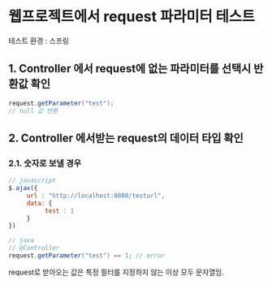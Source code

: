 

# 웹프로젝트에서 request 파라미터 테스트 

테스트 환경 : 스프링 

## 1. Controller 에서 request에 없는 파라미터를 선택시 반환값 확인 

~~~java
request.getParameter("test");
// null 값 반환
~~~


## 2. Controller 에서받는 request의 데이터 타입 확인 

### 2.1. 숫자로 보낼 경우 
~~~javascript
// javascript
$.ajax({
     url : "http://localhost:8080/testurl",
     data: {
          test : 1
     }
})   
~~~

~~~java
// java 
// @Controller
request.getParameter("test") == 1; // error 
~~~
request로 받아오는 값은 특정 필터를 지정하지 않는 이상 모두 문자열임. 

